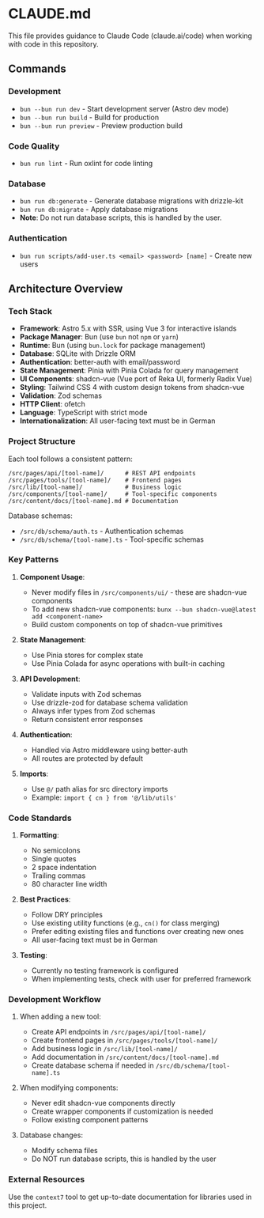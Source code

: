 # CLAUDE.md

This file provides guidance to Claude Code (claude.ai/code) when working with code in this repository.

## Commands

### Development

- `bun --bun run dev` - Start development server (Astro dev mode)
- `bun --bun run build` - Build for production
- `bun --bun run preview` - Preview production build

### Code Quality

- `bun run lint` - Run oxlint for code linting

### Database

- `bun run db:generate` - Generate database migrations with drizzle-kit
- `bun run db:migrate` - Apply database migrations
- **Note**: Do not run database scripts, this is handled by the user.

### Authentication

- `bun run scripts/add-user.ts <email> <password> [name]` - Create new users

## Architecture Overview

### Tech Stack

- **Framework**: Astro 5.x with SSR, using Vue 3 for interactive islands
- **Package Manager**: Bun (use `bun` not `npm` or `yarn`)
- **Runtime**: Bun (using `bun.lock` for package management)
- **Database**: SQLite with Drizzle ORM
- **Authentication**: better-auth with email/password
- **State Management**: Pinia with Pinia Colada for query management
- **UI Components**: shadcn-vue (Vue port of Reka UI, formerly Radix Vue)
- **Styling**: Tailwind CSS 4 with custom design tokens from shadcn-vue
- **Validation**: Zod schemas
- **HTTP Client**: ofetch
- **Language**: TypeScript with strict mode
- **Internationalization**: All user-facing text must be in German

### Project Structure

Each tool follows a consistent pattern:

```
/src/pages/api/[tool-name]/      # REST API endpoints
/src/pages/tools/[tool-name]/    # Frontend pages
/src/lib/[tool-name]/            # Business logic
/src/components/[tool-name]/     # Tool-specific components
/src/content/docs/[tool-name].md # Documentation
```

Database schemas:

- `/src/db/schema/auth.ts` - Authentication schemas
- `/src/db/schema/[tool-name].ts` - Tool-specific schemas

### Key Patterns

1. **Component Usage**:

   - Never modify files in `/src/components/ui/` - these are shadcn-vue components
   - To add new shadcn-vue components: `bunx --bun shadcn-vue@latest add <component-name>`
   - Build custom components on top of shadcn-vue primitives

2. **State Management**:

   - Use Pinia stores for complex state
   - Use Pinia Colada for async operations with built-in caching

3. **API Development**:

   - Validate inputs with Zod schemas
   - Use drizzle-zod for database schema validation
   - Always infer types from Zod schemas
   - Return consistent error responses

4. **Authentication**:

   - Handled via Astro middleware using better-auth
   - All routes are protected by default

5. **Imports**:
   - Use `@/` path alias for src directory imports
   - Example: `import { cn } from '@/lib/utils'`

### Code Standards

1. **Formatting**:

   - No semicolons
   - Single quotes
   - 2 space indentation
   - Trailing commas
   - 80 character line width

2. **Best Practices**:

   - Follow DRY principles
   - Use existing utility functions (e.g., `cn()` for class merging)
   - Prefer editing existing files and functions over creating new ones
   - All user-facing text must be in German

3. **Testing**:
   - Currently no testing framework is configured
   - When implementing tests, check with user for preferred framework

### Development Workflow

1. When adding a new tool:

   - Create API endpoints in `/src/pages/api/[tool-name]/`
   - Create frontend pages in `/src/pages/tools/[tool-name]/`
   - Add business logic in `/src/lib/[tool-name]/`
   - Add documentation in `/src/content/docs/[tool-name].md`
   - Create database schema if needed in `/src/db/schema/[tool-name].ts`

2. When modifying components:

   - Never edit shadcn-vue components directly
   - Create wrapper components if customization is needed
   - Follow existing component patterns

3. Database changes:
   - Modify schema files
   - Do NOT run database scripts, this is handled by the user

### External Resources

Use the `context7` tool to get up-to-date documentation for libraries used in this project.
